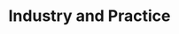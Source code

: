 ---
layout: default
title: Industry and Practice
description: Professional consulting, coaching and workshops on Digital Transformation, Digital Businesses, and Artificial Intelligence.
---